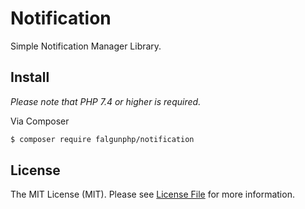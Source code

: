 # Notification

Simple Notification Manager Library.

## Install
 *Please note that PHP 7.4 or higher is required.*

Via Composer

``` bash
$ composer require falgunphp/notification
```

## License

The MIT License (MIT). Please see [License File](LICENSE.md) for more information.
